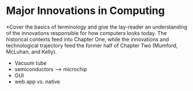# Major Innovations in Computing

*Cover the basics of terminology and give the lay-reader an understanding of the innovations responsible for how computers looks today. The historical contexts feed into Chapter One, while the innovations and technological trajectory feed the former half of Chapter Two (Mumford, McLuhan, and Kelly).

- Vacuum tube
- semiconductors --> microchip
- GUI
- web app vs. native